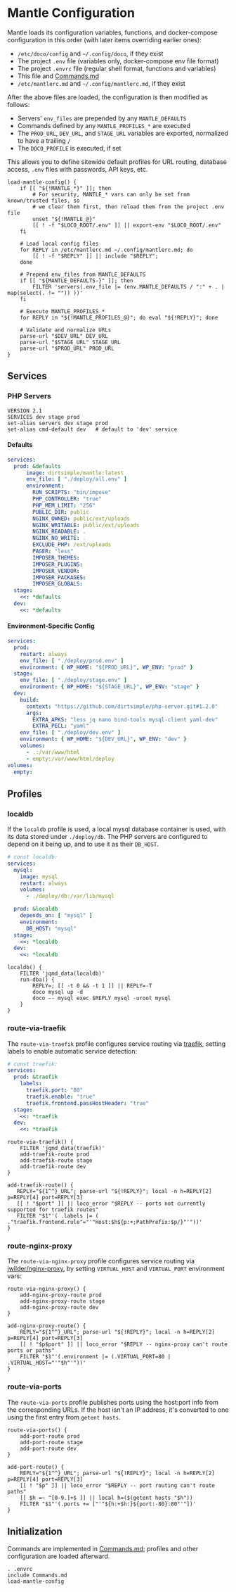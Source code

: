 # Mantle Configuration

Mantle loads its configuration variables, functions, and docker-compose configuration in this order (with later items overriding earlier ones):

* `/etc/doco/config` and `~/.config/doco`, if they exist
* The project `.env` file (variables only, docker-compose env file format)
* The project `.envrc` file (regular shell format, functions and variables)
* This file and [Commands.md](Commands.md)
* `/etc/mantlerc.md` and `~/.config/mantlerc.md`, if they exist

After the above files are loaded, the configuration is then modified as follows:

* Servers' `env_files` are prepended by any `MANTLE_DEFAULTS`
* Commands defined by any `MANTLE_PROFILES_*` are executed
* The `PROD_URL`, `DEV_URL`, and `STAGE_URL` variables are exported, normalized to have a trailing `/`
* The `DOCO_PROFILE` is executed, if set

This allows you to define sitewide default profiles for URL routing, database access, `.env` files with passwords, API keys, etc.

```shell
load-mantle-config() {
    if [[ "${!MANTLE_*}" ]]; then
        # For security, MANTLE_* vars can only be set from known/trusted files, so
        # we clear them first, then reload them from the project .env file
        unset "${!MANTLE_@}"
        [[ ! -f "$LOCO_ROOT/.env" ]] || export-env "$LOCO_ROOT/.env"
    fi

    # Load local config files
    for REPLY in /etc/mantlerc.md ~/.config/mantlerc.md; do
        [[ ! -f "$REPLY" ]] || include "$REPLY";
    done

    # Prepend env_files from MANTLE_DEFAULTS
    if [[ "${MANTLE_DEFAULTS-}" ]]; then
        FILTER 'servers(.env_file |= (env.MANTLE_DEFAULTS / ":" + . | map(select(. != "")) ))'
    fi

    # Execute MANTLE_PROFILES_*
    for REPLY in "${!MANTLE_PROFILES_@}"; do eval "${!REPLY}"; done

    # Validate and normalize URLs
    parse-url "$DEV_URL" DEV_URL
    parse-url "$STAGE_URL" STAGE_URL
    parse-url "$PROD_URL" PROD_URL
}
```

## Services

### PHP Servers

```shell
VERSION 2.1
SERVICES dev stage prod
set-alias servers dev stage prod
set-alias cmd-default dev   # default to 'dev' service
```

#### Defaults

```yaml
services:
  prod: &defaults
      image: dirtsimple/mantle:latest
      env_file: [ "./deploy/all.env" ]
      environment:
        RUN_SCRIPTS: "bin/impose"
        PHP_CONTROLLER: "true"
        PHP_MEM_LIMIT: "256"
        PUBLIC_DIR: public
        NGINX_OWNED: public/ext/uploads
        NGINX_WRITABLE: public/ext/uploads
        NGINX_READABLE: .
        NGINX_NO_WRITE: .
        EXCLUDE_PHP: /ext/uploads
        PAGER: "less"
        IMPOSER_THEMES:
        IMPOSER_PLUGINS:
        IMPOSER_VENDOR:
        IMPOSER_PACKAGES:
        IMPOSER_GLOBALS:
  stage:
    <<: *defaults
  dev:
    <<: *defaults
```
#### Environment-Specific Config

```yaml
services:
  prod:
    restart: always
    env_file: [ "./deploy/prod.env" ]
    environment: { WP_HOME: "${PROD_URL}", WP_ENV: "prod" }
  stage:
    env_file: [ "./deploy/stage.env" ]
    environment: { WP_HOME: "${STAGE_URL}", WP_ENV: "stage" }
  dev:
    build:
      context: "https://github.com/dirtsimple/php-server.git#1.2.0"
      args:
        EXTRA_APKS: "less jq nano bind-tools mysql-client yaml-dev"
        EXTRA_PECL: "yaml"
    env_file: [ "./deploy/dev.env" ]
    environment: { WP_HOME: "${DEV_URL}", WP_ENV: "dev" }
    volumes:
      - .:/var/www/html
      - empty:/var/www/html/deploy
volumes:
  empty:
```

## Profiles

### localdb

If the `localdb` profile is used, a local mysql database container is used, with its data stored under `./deploy/db`.  The PHP servers are configured to depend on it being up, and to use it as their `DB_HOST`.

```yaml !const localdb
# const localdb:
services:
  mysql:
    image: mysql
    restart: always
    volumes:
      - ./deploy/db:/var/lib/mysql

  prod: &localdb
    depends_on: [ "mysql" ]
    environment:
      DB_HOST: "mysql"
  stage:
    <<: *localdb
  dev:
    <<: *localdb
```

```shell
localdb() {
    FILTER 'jqmd_data(localdb)'
    run-dba() {
        REPLY=; [[ -t 0 && -t 1 ]] || REPLY=-T
        doco mysql up -d
        doco -- mysql exec $REPLY mysql -uroot mysql
    }
}
```
### route-via-traefik

The `route-via-traefik` profile configures service routing via [traefik](https://docs.traefik.io), setting labels to enable automatic service detection:

```yaml !const traefik
# const traefik:
services:
  prod: &traefik
    labels:
      traefik.port: "80"
      traefik.enable: "true"
      traefik.frontend.passHostHeader: "true"
  stage:
    <<: *traefik
  dev:
    <<: *traefik
```

```shell
route-via-traefik() {
    FILTER 'jqmd_data(traefik)'
    add-traefik-route prod
    add-traefik-route stage
    add-traefik-route dev
}

add-traefik-route() {
   REPLY="${1^^}_URL"; parse-url "${!REPLY}"; local -n h=REPLY[2] p=REPLY[4] port=REPLY[3]
   [[ ! "$port" ]] || loco_error "$REPLY -- ports not currently supported for traefik routes"
   FILTER "$1"'( .labels |= ( ."traefik.frontend.rule"="'"Host:$h${p:+;PathPrefix:$p/}"'"))'
}
```

### route-nginx-proxy

The `route-via-nginx-proxy` profile configures service routing via [jwilder/nginx-proxy](https://github.com/jwilder/nginx-proxy), by setting `VIRTUAL_HOST` and `VIRTUAL_PORT` environment vars:

```shell
route-via-nginx-proxy() {
    add-nginx-proxy-route prod
    add-nginx-proxy-route stage
    add-nginx-proxy-route dev
}

add-nginx-proxy-route() {
    REPLY="${1^^}_URL"; parse-url "${!REPLY}"; local -n h=REPLY[2] p=REPLY[4] port=REPLY[3]
    [[ ! "$p$port" ]] || loco_error "$REPLY -- nginx-proxy can't route ports or paths"
    FILTER "$1"'(.environment |= (.VIRTUAL_PORT=80 | .VIRTUAL_HOST="'"$h"'"))'
}
```

### route-via-ports

The `route-via-ports` profile publishes ports using the host:port info from the corresponding URLs.  If the host isn't an IP address, it's converted to one using the first entry from `getent hosts`.

```shell
route-via-ports() {
    add-port-route prod
    add-port-route stage
    add-port-route dev
}

add-port-route() {
    REPLY="${1^^}_URL"; parse-url "${!REPLY}"; local -n h=REPLY[2] p=REPLY[4] port=REPLY[3]
    [[ ! "$p" ]] || loco_error "$REPLY -- port routing can't route paths"
    [[ $h =~ ^[0-9.]+$ ]] || local h=($(getent hosts "$h"))
    FILTER "$1"'(.ports += ["'"${h:+$h:}${port:-80}:80"'"])'
}
```

## Initialization

Commands are implemented in [Commands.md](Commands.md); profiles and other configuration are loaded afterward.

```shell
. .envrc
include Commands.md
load-mantle-config
```

